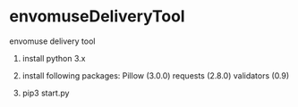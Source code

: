 # envomuseDeliveryTool
envomuse delivery tool

1. install python 3.x
2. install following packages:
Pillow (3.0.0)
requests (2.8.0)
validators (0.9)

3. pip3 start.py
